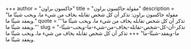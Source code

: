 +++
author = "جاكسون براون"
title = "مقولة جاكسون براون"
description = "مقولة جاكسون براون: تذكر أن كل شخص تقابله يخاف من شيء ما، ويحب شيئًا ما ويفقد شيئًا ما."
quote = '''تذكر أن كل شخص تقابله يخاف من شيء ما، ويحب شيئًا ما ويفقد شيئًا ما.''' 
slug = "تذكر-أن-كل-شخص-تقابله-يخاف-من-شيء-ما-ويحب-شيئًا-ما-ويفقد-شيئًا-ما"
+++
تذكر أن كل شخص تقابله يخاف من شيء ما، ويحب شيئًا ما ويفقد شيئًا ما.
